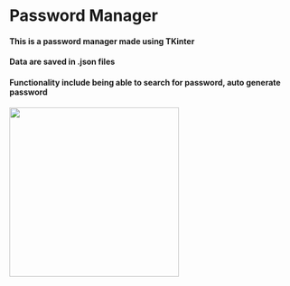 # Password Manager
#### This is a password manager made using TKinter
#### Data are saved in .json files
#### Functionality include being able to search for password, auto generate password

<img src= "https://i.imgur.com/ryOXUnd.mp4" width="300">
